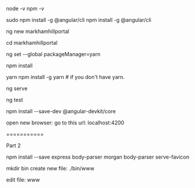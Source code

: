 node -v
npm -v

sudo npm install -g @angular/cli
npm install -g @angular/cli

ng new markhamhillportal

cd markhamhillportal

ng set --global packageManager=yarn

npm install 

yarn
	npm install -g yarn # if you don't have yarn.

ng serve

ng test

npm install --save-dev @angular-devkit/core

open new browser: 
	go to this url: localhost:4200

	
===========

Part 2

npm install --save express body-parser morgan body-parser serve-favicon

mkdir bin
create new file:  ./bin/www

edit file: www

